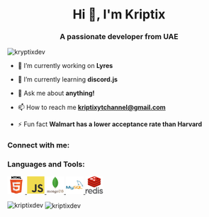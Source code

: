 <h1 align="center">Hi 👋, I'm Kriptix</h1>
<h3 align="center">A passionate developer from UAE</h3>

<p align="left"> <img src="https://komarev.com/ghpvc/?username=kryptixdev&label=Profile%20views&color=0e75b6&style=flat" alt="kryptixdev" /> </p>

- 🔭 I’m currently working on **Lyres**

- 🌱 I’m currently learning **discord.js**

- 💬 Ask me about **anything!**

- 📫 How to reach me **kriptixytchannel@gmail.com**

- ⚡ Fun fact **Walmart has a lower acceptance rate than Harvard**

<h3 align="left">Connect with me:</h3>
<p align="left">
</p>

<h3 align="left">Languages and Tools:</h3>
<p align="left"> <a href="https://www.w3.org/html/" target="_blank" rel="noreferrer"> <img src="https://raw.githubusercontent.com/devicons/devicon/master/icons/html5/html5-original-wordmark.svg" alt="html5" width="40" height="40"/> </a> <a href="https://developer.mozilla.org/en-US/docs/Web/JavaScript" target="_blank" rel="noreferrer"> <img src="https://raw.githubusercontent.com/devicons/devicon/master/icons/javascript/javascript-original.svg" alt="javascript" width="40" height="40"/> </a> <a href="https://www.mongodb.com/" target="_blank" rel="noreferrer"> <img src="https://raw.githubusercontent.com/devicons/devicon/master/icons/mongodb/mongodb-original-wordmark.svg" alt="mongodb" width="40" height="40"/> </a> <a href="https://www.mysql.com/" target="_blank" rel="noreferrer"> <img src="https://raw.githubusercontent.com/devicons/devicon/master/icons/mysql/mysql-original-wordmark.svg" alt="mysql" width="40" height="40"/> </a> <a href="https://redis.io" target="_blank" rel="noreferrer"> <img src="https://raw.githubusercontent.com/devicons/devicon/master/icons/redis/redis-original-wordmark.svg" alt="redis" width="40" height="40"/> </a> </p>

<p><img align="left" src="https://github-readme-stats.vercel.app/api/top-langs?username=kriptixdev&show_icons=true&locale=en&layout=compact" alt="kriptixdev" /></p>

<p>&nbsp;<img align="center" src="https://github-readme-stats.vercel.app/api?username=kriptixdev&show_icons=true&locale=en" alt="kriptixdev" /></p>
